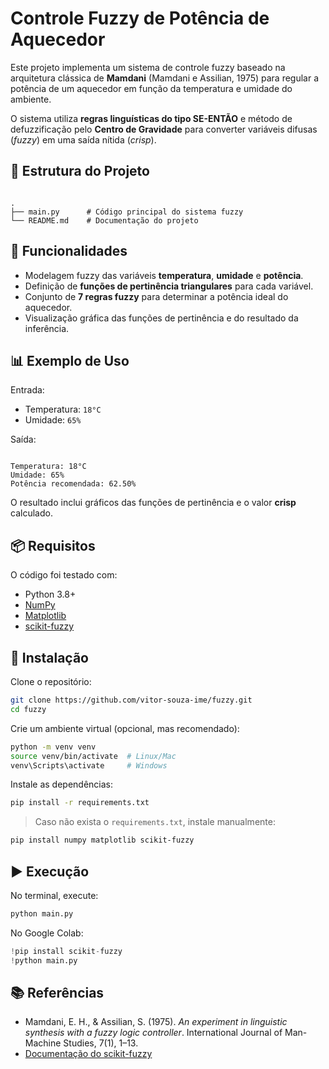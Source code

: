 # Controle Fuzzy de Potência de Aquecedor

Este projeto implementa um sistema de controle fuzzy baseado na arquitetura clássica de **Mamdani** (Mamdani e Assilian, 1975) para regular a potência de um aquecedor em função da temperatura e umidade do ambiente.

O sistema utiliza **regras linguísticas do tipo SE-ENTÃO** e método de defuzzificação pelo **Centro de Gravidade** para converter variáveis difusas (*fuzzy*) em uma saída nítida (*crisp*).

## 📂 Estrutura do Projeto
```

.
├── main.py      # Código principal do sistema fuzzy
└── README.md    # Documentação do projeto

```

## 🚀 Funcionalidades
- Modelagem fuzzy das variáveis **temperatura**, **umidade** e **potência**.
- Definição de **funções de pertinência triangulares** para cada variável.
- Conjunto de **7 regras fuzzy** para determinar a potência ideal do aquecedor.
- Visualização gráfica das funções de pertinência e do resultado da inferência.

## 📊 Exemplo de Uso
Entrada:
- Temperatura: `18°C`
- Umidade: `65%`

Saída:
```

Temperatura: 18°C
Umidade: 65%
Potência recomendada: 62.50%

````

O resultado inclui gráficos das funções de pertinência e o valor **crisp** calculado.

## 📦 Requisitos
O código foi testado com:
- Python 3.8+
- [NumPy](https://numpy.org/)
- [Matplotlib](https://matplotlib.org/)
- [scikit-fuzzy](https://pythonhosted.org/scikit-fuzzy/)

## 🔧 Instalação
Clone o repositório:
```bash
git clone https://github.com/vitor-souza-ime/fuzzy.git
cd fuzzy
````

Crie um ambiente virtual (opcional, mas recomendado):

```bash
python -m venv venv
source venv/bin/activate  # Linux/Mac
venv\Scripts\activate     # Windows
```

Instale as dependências:

```bash
pip install -r requirements.txt
```

> Caso não exista o `requirements.txt`, instale manualmente:

```bash
pip install numpy matplotlib scikit-fuzzy
```

## ▶️ Execução

No terminal, execute:

```bash
python main.py
```

No Google Colab:

```python
!pip install scikit-fuzzy
!python main.py
```

## 📚 Referências

* Mamdani, E. H., & Assilian, S. (1975). *An experiment in linguistic synthesis with a fuzzy logic controller*. International Journal of Man-Machine Studies, 7(1), 1–13.
* [Documentação do scikit-fuzzy](https://pythonhosted.org/scikit-fuzzy/)


